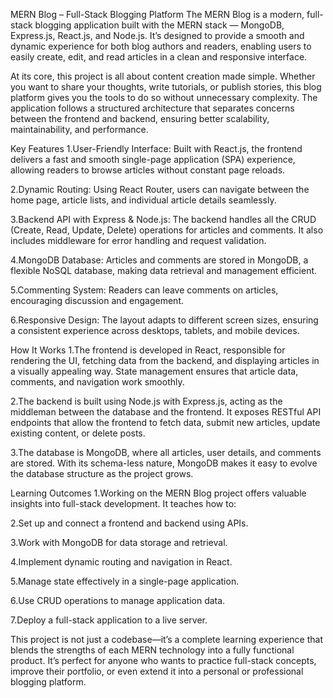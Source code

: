 MERN Blog – Full-Stack Blogging Platform
The MERN Blog is a modern, full-stack blogging application built with the MERN stack — MongoDB, Express.js, React.js, and Node.js.
It’s designed to provide a smooth and dynamic experience for both blog authors and readers, enabling users to easily create, edit,
and read articles in a clean and responsive interface.

At its core, this project is all about content creation made simple. Whether you want to share your thoughts, write tutorials, 
or publish stories, this blog platform gives you the tools to do so without unnecessary complexity.
The application follows a structured architecture that separates concerns between the frontend and backend, ensuring better scalability,
maintainability, and performance.

Key Features
1.User-Friendly Interface: Built with React.js, the frontend delivers a fast and smooth single-page application (SPA) experience, 
allowing readers to browse articles without constant page reloads.

2.Dynamic Routing: Using React Router, users can navigate between the home page, article lists, and individual article details seamlessly.

3.Backend API with Express & Node.js: The backend handles all the CRUD (Create, Read, Update, Delete) operations for articles and comments. 
It also includes middleware for error handling and request validation.

4.MongoDB Database: Articles and comments are stored in MongoDB, a flexible NoSQL database, making data retrieval and management efficient.

5.Commenting System: Readers can leave comments on articles, encouraging discussion and engagement.

6.Responsive Design: The layout adapts to different screen sizes, ensuring a consistent experience across desktops, tablets, and mobile devices.

How It Works
1.The frontend is developed in React, responsible for rendering the UI, fetching data from the backend, and displaying articles in a visually appealing way. 
State management ensures that article data, comments, and navigation work smoothly.

2.The backend is built using Node.js with Express.js, acting as the middleman between the database and the frontend. It exposes RESTful
API endpoints that allow the frontend to fetch data, submit new articles, update existing content, or delete posts.

3.The database is MongoDB, where all articles, user details, and comments are stored. With its schema-less nature, MongoDB makes it
easy to evolve the database structure as the project grows.

Learning Outcomes
1.Working on the MERN Blog project offers valuable insights into full-stack development. It teaches how to:

2.Set up and connect a frontend and backend using APIs.

3.Work with MongoDB for data storage and retrieval.

4.Implement dynamic routing and navigation in React.

5.Manage state effectively in a single-page application.

6.Use CRUD operations to manage application data.

7.Deploy a full-stack application to a live server.

This project is not just a codebase—it’s a complete learning experience that blends the strengths of each MERN technology into a fully functional product.
It’s perfect for anyone who wants to practice full-stack concepts, improve their portfolio, or even extend it into a personal or professional blogging 
platform.
